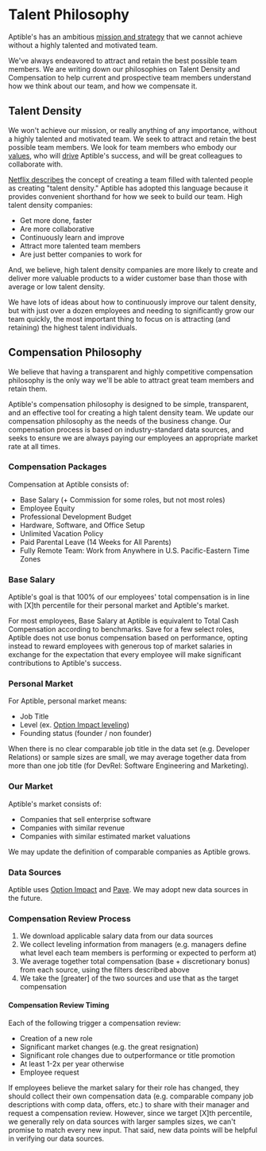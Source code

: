 # Talent Philosophy
Aptible's has an ambitious [mission and strategy](/mission-strategy.md) that we cannot achieve without a highly talented and motivated team.

We've always endeavored to attract and retain the best possible team members. We are writing down our philosophies on Talent Density and Compensation to help current and prospective team members understand how we think about our team, and how we compensate it. 

## Talent Density
We won't achieve our mission, or really anything of any importance, without a highly talented and motivated team. We seek to attract and retain the best possible team members. We look for team members who embody our [values](values.md), who will [drive](https://www.linkedin.com/pulse/drivers-vs-passengers-frank-slootman/) Aptible's success, and will be great colleagues to collaborate with.

[Netflix describes](https://www.amazon.com/No-Rules-Netflix-Culture-Reinvention/dp/1984877860) the concept of creating a team filled with talented people as creating "talent density." Aptible has adopted this language because it provides convenient shorthand for how we seek to build our team. High talent density companies:
* Get more done, faster
* Are more collaborative
* Continuously learn and improve
* Attract more talented team members
* Are just better companies to work for

And, we believe, high talent density companies are more likely to create and deliver more valuable products to a wider customer base than those with average or low talent density.

We have lots of ideas about how to continuously improve our talent density, but with just over a dozen employees and needing to significantly grow our team quickly, the most important thing to focus on is attracting (and retaining) the highest talent individuals.

## Compensation Philosophy
We believe that having a transparent and highly competitive compensation philosophy is the only way we'll be able to attract great team members and retain them.

Aptible's compensation philosophy is designed to be simple, transparent, and an effective tool for creating a high talent density team. We update our compensation philosophy as the needs of the business change. Our compensation process is based on industry-standard data sources, and seeks to ensure we are always paying our employees an appropriate market rate at all times.

### Compensation Packages
Compensation at Aptible consists of:
* Base Salary (+ Commission for some roles, but not most roles)
* Employee Equity
* Professional Development Budget
* Hardware, Software, and Office Setup
* Unlimited Vacation Policy
* Paid Parental Leave (14 Weeks for All Parents)
* Fully Remote Team: Work from Anywhere in U.S. Pacific-Eastern Time Zones

### Base Salary
Aptible's goal is that 100% of our employees' total compensation is in line with [X]th percentile for their personal market and Aptible's market.

For most employees, Base Salary at Aptible is equivalent to Total Cash Compensation according to benchmarks. Save for a few select roles, Aptible does not use bonus compensation based on performance, opting instead to reward employees with generous top of market salaries in exchange for the expectation that every employee will make significant contributions to Aptible's success.

### Personal Market
For Aptible, personal market means:
* Job Title
* Level (ex. [Option Impact leveling](https://www.optionimpact.com/partials/userGuide/jobLevelUG.html))
* Founding status (founder / non founder)

When there is no clear comparable job title in the data set (e.g. Developer Relations) or sample sizes are small, we may average together data from more than one job title (for DevRel: Software Engineering and Marketing).

### Our Market
Aptible's market consists of:
* Companies that sell enterprise software
* Companies with similar revenue
* Companies with similar estimated market valuations

We may update the definition of comparable companies as Aptible grows.

### Data Sources
Aptible uses [Option Impact](https://www.optionimpact.com) and [Pave](https://www.pave.com). We may adopt new data sources in the future.

### Compensation Review Process
1. We download applicable salary data from our data sources
2. We collect leveling information from managers (e.g. managers define what level each team members is performing or expected to perform at)
3. We average together total compensation (base + discretionary bonus) from each source, using the filters described above
4. We take the [greater] of the two sources and use that as the target compensation

#### Compensation Review Timing
Each of the following trigger a compensation review:

* Creation of a new role
* Significant market changes (e.g. the great resignation)
* Significant role changes due to outperformance or title promotion
* At least 1-2x per year otherwise
* Employee request

If employees believe the market salary for their role has changed, they should collect their own compensation data (e.g. comparable company job descriptions with comp data, offers, etc.) to share with their manager and request a compensation review. However, since we target [X]th percentile, we generally rely on data sources with larger samples sizes, we can't promise to match every new input. That said, new data points will be helpful in verifying our data sources.
